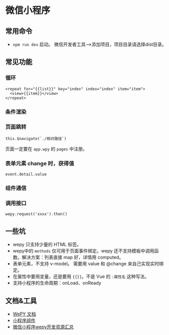 # 微信小程序
## 常用命令
* `npm run dev` 启动。 微信开发者工具-->添加项目，项目目录请选择dist目录。

## 常见功能
### 循环
```
<repeat for="{{list}}" key="index" index="index" item="item">
  <view>{{item}}</view>
</repeat>
```

### 条件渲染

### 页面跳转
```
this.$navigate(`./相对路径`)
```

页面一定要在 `app.wpy` 的 `pages` 中注册。

### 表单元素 change 时，获得值
```
event.detail.value
```

### 组件通信

### 调用接口
```
wepy.request('xxxx').then()
```

## 一些坑
* wepy 只支持少量的 HTML 标签。
* wepy中的 `methods` 仅可用于页面事件绑定。wepy 还不支持模板中调用函数。解决方案：列表直接 map 好，详情用 computed。
* 表单元素，不支持 v-model。 需要用 value 和 @change 来自己实现实时绑定。
* 在属性中要用变量，还是要用 `{{}}`。不是 Vue 的 `:属性名` 这种写法。
* 支持小程序的生命周期：onLoad、onReady

## 文档&工具
* [WePY 文档](https://tencent.github.io/wepy/index.html)
* [小程序组件](https://mp.weixin.qq.com/debug/wxadoc/dev/component/)
* [微信小程序wepy开发资源汇总](https://github.com/aben1188/awesome-wepy)